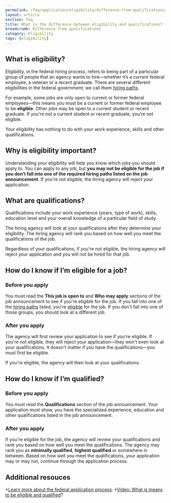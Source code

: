 ```yaml
---
permalink: /faq/application/eligibility/difference-from-qualifications/
layout: article
section: faq
title: What is the difference between eligibility and qualifications?
breadcrumb: Difference from qualifications
category: Eligibility
tags: [eligibility]
---
```


## What is eligibility?

Eligibility, in the federal hiring process, refers to being part of a particular group of people that an agency wants to hire—whether it’s a current federal employee, a veteran or a recent graduate. There are several different eligibilities in the federal government; we call them [hiring paths](../../../../working-in-government/unique-hiring-paths/).

For example, some jobs are only open to current or former federal employees—this means you must be a current or former federal employee to be **eligible**. Other jobs may be open to a current student or recent graduate. If you're not a current student or recent graduate, you’re not eligible.

Your eligibility has nothing to do with your work experience, skills and other qualifications.

## Why is eligibility important?

Understanding your eligibility will help you know which jobs you should apply to. You can apply to any job, but **you may not be eligible for the job if you don’t fall into one of the required hiring paths listed on the job announcement**. If you’re not eligible, the hiring agency will reject your application.  

## What are qualifications?

Qualifications include your work experience (years, type of work), skills, education level and your overall knowledge of a particular field of study.

The hiring agency will look at your qualifications after they determine your eligibility. The hiring agency will rank you based on how well you meet the qualifications of the job.

Regardless of your qualifications, if you're not eligible, the hiring agency will reject your application and you will not be hired for that job.

## How do I know if I’m eligible for a job?

### Before you apply

You must read the **This job is open to** and **Who may apply** sections of the job announcement to see if you're eligible for the job. If you fall into one of the [hiring paths](../../../../working-in-government/unique-hiring-paths/) listed, you're [eligible](../) for the job. If you don't fall into one of those groups, you should look at a different job.

### After you apply

The agency will first review your application to see if you're eligible. If you're not eligible, they will reject your application—they won't even look at your qualifications. It doesn't matter if you have the qualifications—you must first be eligible.

If you're eligible, the agency will then look at your qualifications.

## How do I know if I’m qualified?

### Before you apply

You must read the **Qualifications** section of the job announcement. Your application must show, you have the specialized experience, education and other qualifications listed in the job announcement.  

### After you apply

If you're eligible for the job, the agency will review your qualifications and rank you based on how well you meet the qualifications. The agency may rank you as **minimally qualified**, **highest qualified** or somewhere in between. Based on how well you meet the qualifications, your application may or may not, continue through the application process.

## Additional resouces

*[Learn more about the federal application process](../../process/).
*[Video: What is means to be eligible and qualified](https://www.youtube.com/watch?v=Nu0cgjU8zfo&list=PLuzWeT0b0ErDp0OOJ1kmBIPTppAWSx8mm)?
